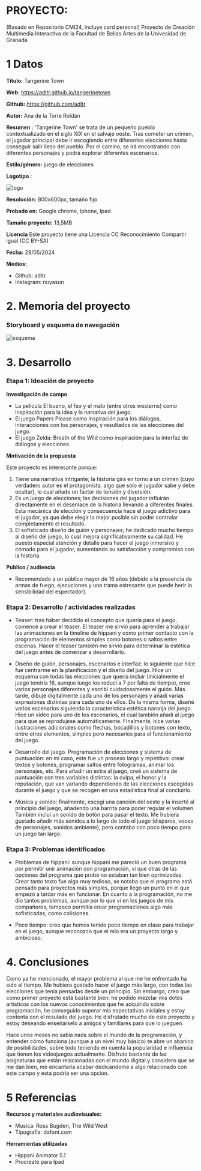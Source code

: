 # PROYECTO: 

(Basado en Repositorio CMI24, incluye card personal)
Proyecto de Creación Multimedia Interactiva de la  Facultad de Bellas Artes de la Univesidad de Granada



# 1 Datos 


**Titulo:**  Tangerine Town

**Web:**   https://adltr.github.io/tangerinetown

**Github:** https://github.com/adltr

**Autor:**  Ana de la Torre Roldán

**Resumen** : 'Tangerine Town' se trata de un pequeño pueblo contextualizado en el siglo XIX en el salvaje oeste. Tras cometer un crimen, el jugador principal debe ir escogiendo entre diferentes elecciones hasta conseguir salir ileso del pueblo. Por el camino, se irá encontrando con diferentes personajes y podrá explorar diferentes escenarios. 

**Estilo/género:**  juego de elecciones 

**Logotipo** : 

![logo](https://github.com/adltr/adltr.github.io/blob/main/logotipo.PNG)


**Resolución:**   800x600px, tamaño fijo 

**Probado en:**   Google chrome, Iphone, Ipad

**Tamaño proyecto:** 13,5MB 

**Licencia** Este proyecto tiene una Licencia CC Reconocimiento Compartir igual (CC BY-SA)

**Fecha:**  29/05/2024

**Medios:** 

- Github: adltr 
- Instagram: nuyasun

# 2. Memoria del proyecto 

### Storyboard y esquema de navegación 

![esquema](https://github.com/adltr/adltr.github.io/blob/main/esquemadenavegacion.jpg)


# 3. Desarrollo

### Etapa 1: Ideación de proyecto

**Investigación de campo** 

- La película El bueno, el feo y el malo (entre otros westerns) como inspiración para la idea y la narrativa del juego. 
- El juego Papers Please como inspiración para los diálogos, interacciones con los personajes, y resultados de las elecciones del juego.
- El juego Zelda: Breath of the Wild como inspiración para la interfaz de diálogos y elecciones.




**Motivación de la propuesta** 

Este  proyecto es interesante porque:
1. Tiene una narrativa intrigante; la historia gira en torno a un crimen (cuyo verdadero autor es el protagonista, algo que solo el jugador sabe y debe ocultar), lo cual añade un factor de tensión y diversión.
2. Es un juego de elecciones; las decisiones del jugador influirán directamente en el desenlace de la historia llevando a diferentes finales. Esta mecánica de elección y consecuencia hace el juego adictivo para el jugador, ya que debe elegir lo mejor posible sin poder controlar completamente el resultado.
3. El sofisticado diseño de guión y personajes; he dedicado mucho tiempo al diseño del juego, lo cual mejora significativamente su calidad. He puesto especial atención y detalle para hacer el juego inmersivo y cómodo para el jugador, aumentando su satisfacción y compromiso con la historia.




**Publico / audiencia**

- Recomendado a un público mayor de 16 años (debido a la presencia de armas de fuego, ejecuciones y una trama estresante que puede herir la sensibilidad del espectador).




### Etapa 2: Desarrollo / actividades realizadas

- Teaser: tras haber decidido el concepto que quería para el juego, comencé a crear el teaser. El teaser me sirvió para aprender a trabajar las animaciones en la timeline de hippani y como primer contacto con la programación de elementos simples como botones o saltos entre escenas. Hacer el teaser también me sirvió para determinar la estética del juego antes de comenzar a desarrollarlo. 

- Diseño de guión, personajes, escenarios e interfaz: lo siguiente que hice fue centrarme en la planificación y el diseño del juego. Hice un esquema con todas las elecciones que quería incluir (inicialmente el juego tendría 16, aunque luego los reducí a 7 por falta de tiempo), cree varios personajes diferentes y escribí cuidadosamente el guión. Más tarde, dibujé digitalmente cada uno de los personajes y añadí varias expresiones distintas para cada uno de ellos. De la misma forma, diseñé varios escenarios siguiendo la característica estética naranja del juego. Hice un vídeo para uno de los escenarios, el cual también añadí al juego para que se reprodujese automáticamente. Finalmente, hice varias ilustraciones adicionales como flechas, bocadillos y botones con texto, entre otros elementos, simples pero necesarios para el funcionamiento del juego. 

- Desarrollo del juego. Programación de elecciones y sistema de puntuación: en mi caso, este fue un proceso largo y repetitivo: crear textos y botones, programar saltos entre fotogramas, animar los personajes, etc. Para añadir un extra al juego, creé un sistema de puntuación con tres variables distintas: la culpa, el honor y la reputación, que van variando dependiendo de las elecciones escogidas durante el juego y que se recogen en una estadística final al concluirlo.

- Música y sonido: finalmente, escogí una canción del oeste y la inserté al principio del juego, añadendo una barrita para poder regular el volumen. También incluí un sonido de botón para pasar el texto. Me hubiera gustado añadir más sonidos a lo largo de todo el juego (disparos, voces de personajes, sonidos ambiente), pero contaba con poco tiempo para un juego tan largo. 



### Etapa 3: Problemas identificados

- Problemas de hippani: aunque hippani me pareció un buen programa por permitir unir animación con programación, vi que otras de las opciones del programa que probé no estaban tan bien oprimizadas. Crear tanto texto fue algo muy tedioso, se notaba que el programa está pensado para proyectos más simples, porque llegó un punto en el que empezó a tardar más en funcionar. En cuanto a la programación, no me dio tantos problemas, aunque por lo que vi en los juegos de mis compañeros, tampoco permitía crear programaciones algo más sofisticadas, como colisiones.
 
- Poco tiempo: creo que hemos tenido poco tiempo en clase para trabajar en el juego, aunque reconozco que el mío era un proyecto largo y ambicioso. 




# 4. Conclusiones 

Como ya he mencionado, el mayor problema al que me he enfrentado ha sido el tiempo. Me hubiera gustado hacer el juego más largo, con todas las elecciones que tenía pensadas desde un principio. Sin embargo, creo que como primer proyecto está bastante bien: he podido mezclar mis dotes artísticos con los nuevos conocimientos que he adquirido sobre programación, he conseguido superar mis espectativas iniciales y estoy contenta con el resulado del juego. He disfrutado mucho de este proyecto y estoy deseando enseñárselo a amigos y familiares para que lo jueguen. 

Hace unos meses no sabía nada sobre el mundo de la programación, y entender cómo funciona (aunque a un nivel muy básico) te abre un abanico de posibilidades, sobre todo teniendo en cuenta la popularidad e influencia que tienen los videojuegos actualmente. Disfruto bastante de las asignaturas que están relacionadas con el mundo digital y considero que se me dan bien, me encantaría acabar dedicándome a algo relacionado con este campo y esta podría ser una opción.  




# 5 Referencias 

**Recursos y materiales audiovisuales:**

* Musica: Ross Bugden, The Wild West
* Tipografía: dafont.com 


**Herramientas utilizadas**

- Hippani Animator 5.1
- Procreate para Ipad





